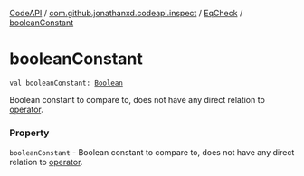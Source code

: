[CodeAPI](../../index.md) / [com.github.jonathanxd.codeapi.inspect](../index.md) / [EqCheck](index.md) / [booleanConstant](.)

# booleanConstant

`val booleanConstant: `[`Boolean`](https://kotlinlang.org/api/latest/jvm/stdlib/kotlin/-boolean/index.html)

Boolean constant to compare to, does not have any direct relation to [operator](operator.md).

### Property

`booleanConstant` - Boolean constant to compare to, does not have any direct relation to [operator](operator.md).
